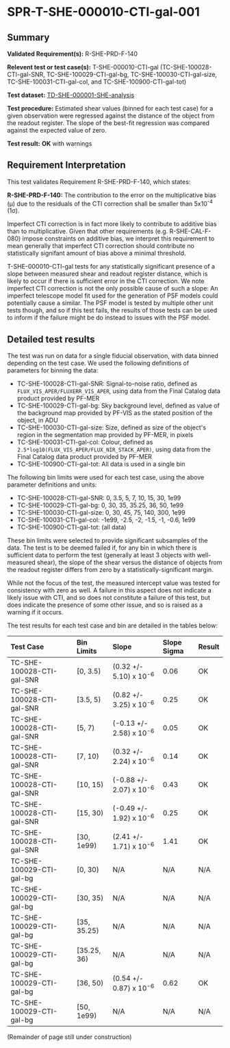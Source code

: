 # SPR-T-SHE-000010-CTI-gal-001

## Summary

**Validated Requirement(s):** R-SHE-PRD-F-140

**Relevent test or test case(s):** T-SHE-000010-CTI-gal (TC-SHE-100028-CTI-gal-SNR, TC-SHE-100029-CTI-gal-bg, TC-SHE-100030-CTI-gal-size, TC-SHE-100031-CTI-gal-col, and TC-SHE-100900-CTI-gal-tot)

**Test dataset:** [TD-SHE-000001-SHE-analysis](TD/TD-SHE-000001-SHE-analysis.html)

**Test procedure:** Estimated shear values (binned for each test case) for a given observation were regressed against the distance of the object from the readout register. The slope of the best-fit regression was compared against the expected value of zero.

**Test result:** **OK** with warnings

## Requirement Interpretation

This test validates Requirement R-SHE-PRD-F-140, which states:

**R-SHE-PRD-F-140:** The contribution to the error on the multiplicative bias (&mu;) due to the residuals of the CTI correction shall be smaller than 5x10<sup>-4</sup> (1&sigma;).

Imperfect CTI correction is in fact more likely to contribute to additive bias than to multiplicative. Given that other requirements (e.g. R-SHE-CAL-F-080) impose constraints on additive bias, we interpret this requirement to mean generally that imperfect CTI correction should contribute no statistically signifant amount of bias above a minimal threshold.

T-SHE-000010-CTI-gal tests for any statistically significant presence of a slope between measured shear and readout register distance, which is likely to occur if there is sufficient error in the CTI correction. We note imperfect CTI correction is not the only possible cause of such a slope: An imperfect telescope model fit used for the generation of PSF models could potentially cause a similar. The PSF model is tested by multiple other unit tests though, and so if this test fails, the results of those tests can be used to inform if the failure might be do instead to issues with the PSF model.

## Detailed test results

The test was run on data for a single fiducial observation, with data binned depending on the test case. We used the following definitions of parameters for binning the data:

* TC-SHE-100028-CTI-gal-SNR: Signal-to-noise ratio, defined as `FLUX_VIS_APER/FLUXERR_VIS_APER`, using data from the Final Catalog data product provided by PF-MER
* TC-SHE-100029-CTI-gal-bg: Sky background level, defined as value of the background map provided by PF-VIS as the stated position of the object, in ADU
* TC-SHE-100030-CTI-gal-size: Size, defined as size of the object's region in the segmentation map provided by PF-MER, in pixels
* TC-SHE-100031-CTI-gal-col: Colour, defined as `2.5*log10(FLUX_VIS_APER/FLUX_NIR_STACK_APER)`, using data from the Final Catalog data product provided by PF-MER
* TC-SHE-100900-CTI-gal-tot: All data is used in a single bin

The following bin limits were used for each test case, using the above parameter definitions and units:

* TC-SHE-100028-CTI-gal-SNR: 0, 3.5, 5, 7, 10, 15, 30, 1e99
* TC-SHE-100029-CTI-gal-bg: 0, 30, 35, 35.25, 36, 50, 1e99
* TC-SHE-100030-CTI-gal-size: 0, 30, 45, 75, 140, 300, 1e99
* TC-SHE-100031-CTI-gal-col: -1e99, -2.5, -2, -1.5, -1, -0.6, 1e99
* TC-SHE-100900-CTI-gal-tot: (all data)

These bin limits were selected to provide significant subsamples of the data. The test is to be deemed failed if, for any bin in which there is sufficient data to perform the test (generally at least 3 objects with well-measured shear), the slope of the shear versus the distance of objects from the readout register differs from zero by a statistically-significant margin.

While not the focus of the test, the measured intercept value was tested for consistency with zero as well. A failure in this aspect does not indicate a likely issue with CTI, and so does not constitute a failure of this test, but does indicate the presence of some other issue, and so is raised as a warning if it occurs.

The test results for each test case and bin are detailed in the tables below:

|  **Test Case** | **Bin Limits** | **Slope** | **Slope Sigma** | **Result** |
| :------------- | :------------- | :-------- | :-------------- | :--------- |
| TC-SHE-100028-CTI-gal-SNR | [0, 3.5) | (0.32 +/- 5.10) x 10<sup>-6</sup> | 0.06 | OK |
| TC-SHE-100028-CTI-gal-SNR | [3.5, 5) | (0.82 +/- 3.25) x 10<sup>-6</sup> | 0.25 | OK |
| TC-SHE-100028-CTI-gal-SNR | [5, 7) | (-0.13 +/- 2.58) x 10<sup>-6</sup> | 0.05 | OK |
| TC-SHE-100028-CTI-gal-SNR | [7, 10) | (0.32 +/- 2.24) x 10<sup>-6</sup> | 0.14 | OK |
| TC-SHE-100028-CTI-gal-SNR | [10, 15) | (-0.88 +/- 2.07) x 10<sup>-6</sup> | 0.43 | OK |
| TC-SHE-100028-CTI-gal-SNR | [15, 30) | (-0.49 +/- 1.92) x 10<sup>-6</sup> | 0.25 | OK |
| TC-SHE-100028-CTI-gal-SNR | [30, 1e99) | (2.41 +/- 1.71) x 10<sup>-6</sup> | 1.41 | OK |
| TC-SHE-100029-CTI-gal-bg | [0, 30) | N/A | N/A | N/A |
| TC-SHE-100029-CTI-gal-bg | [30, 35) | N/A | N/A | N/A |
| TC-SHE-100029-CTI-gal-bg | [35, 35.25) | N/A | N/A | N/A |
| TC-SHE-100029-CTI-gal-bg | [35.25, 36) | N/A | N/A | N/A |
| TC-SHE-100029-CTI-gal-bg | [36, 50) | (0.54 +/- 0.87) x 10<sup>-6</sup> | 0.62 | OK |
| TC-SHE-100029-CTI-gal-bg | [50, 1e99) | N/A | N/A | N/A |

(Remainder of page still under construction)
